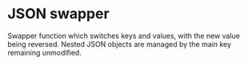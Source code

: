 # JSON swapper

Swapper function which switches keys and values, with the new value being reversed. Nested JSON objects are managed by the main key remaining unmodified.
